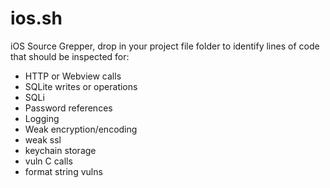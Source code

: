 ios.sh
======

iOS Source Grepper, drop in your project file folder to identify lines of code that should be inspected for:



* HTTP or Webview calls
* SQLite writes or operations
* SQLi
* Password references
* Logging
* Weak encryption/encoding
* weak ssl
* keychain storage
* vuln C calls
* format string vulns

